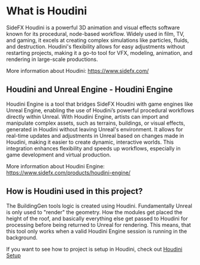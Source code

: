 # What is Houdini

SideFX Houdini is a powerful 3D animation and visual effects software known for its procedural, node-based workflow. Widely used in film, TV, and gaming, it excels at creating complex simulations like particles, fluids, and destruction. Houdini's flexibility allows for easy adjustments without restarting projects, making it a go-to tool for VFX, modeling, animation, and rendering in large-scale productions.

More information about Houdini: https://www.sidefx.com/

## Houdini and Unreal Engine - Houdini Engine


Houdini Engine is a tool that bridges SideFX Houdini with game engines like Unreal Engine, enabling the use of Houdini’s powerful procedural workflows directly within Unreal. With Houdini Engine, artists can import and manipulate complex assets, such as terrains, buildings, or visual effects, generated in Houdini without leaving Unreal's environment. It allows for real-time updates and adjustments in Unreal based on changes made in Houdini, making it easier to create dynamic, interactive worlds. This integration enhances flexibility and speeds up workflows, especially in game development and virtual production.

More information about Houdini Engine: https://www.sidefx.com/products/houdini-engine/

## How is Houdini used in this project?

The BuildingGen tools logic is created using Houdini. Fundamentally Unreal is only used to "render" the geometry. How the modules get placed the height of the roof, and basically everything else get passed to Houdini for processing before being returned to Unreal for rendering. This means, that this tool only works when a valid Houdini Engine session is running in the background.


If you want to see how to project is setup in Houdini, check out
[Houdini Setup](./houdini-setup.md)